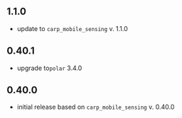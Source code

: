 ## 1.1.0

* update to `carp_mobile_sensing` v. 1.1.0

## 0.40.1

* upgrade to`polar` 3.4.0

## 0.40.0

* initial release based on `carp_mobile_sensing` v. 0.40.0
